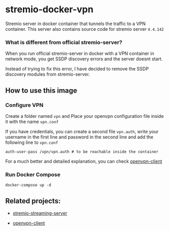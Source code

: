 # stremio-docker-vpn

Stremio server in docker container that tunnels the traffic to a VPN container. This server also contains source code for stremio server `4.4.142`

### What is different from official stremio-server?
When you run official stremio-server in docker with a VPN container in network mode, you get SSDP discovery errors and the server doesnt start. 

Instead of trying to fix this error, I have decided to remove the SSDP discovery modules from stremio-server.

## How to use this image
### Configure VPN

Create a folder named `vpn`  and Place your openvpn configuration file inside it with the name `vpn.conf`

If you have credentials, you can create a second file `vpn.auth`, write your username in the first line and password in the second line and add the following line to `vpn.conf` 

    auth-user-pass /vpn/vpn.auth # to be reachable inside the container

For a much better and detailed explanation, you can check [openvpn-client](https://github.com/dperson/openvpn-client)

### Run Docker Compose
	docker-compose up -d

## Related projects:
- [stremio-streaming-server](https://github.com/sleeyax/stremio-streaming-server)
* [openvpn-client](https://github.com/dperson/openvpn-client)
